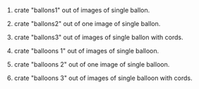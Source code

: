 
1. crate "ballons1" out of images of single ballon.
2. crate "ballons2" out of one image of single ballon.
3. crate "ballons3" out of images of single ballon with cords.

1. crate "balloons 1" out of images of single balloon.
2. crate "balloons 2" out of one image of single balloon.
3. crate "balloons 3" out of images of single balloon with cords.



